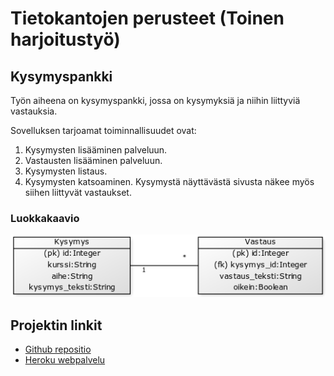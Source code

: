 # Tietokantojen perusteet (Toinen harjoitustyö)

## Kysymyspankki

Työn aiheena on kysymyspankki, jossa on kysymyksiä ja niihin liittyviä vastauksia.

Sovelluksen tarjoamat toiminnallisuudet ovat:
1. Kysymysten lisääminen palveluun.
2. Vastausten lisääminen palveluun.
3. Kysymysten listaus.
4. Kysymysten katsoaminen. Kysymystä näyttävästä sivusta näkee myös siihen liittyvät vastaukset.

### Luokkakaavio
![Luokkakaavio](img/tietokantakaavio.png)

## Projektin linkit
* [Github repositio](https://github.com/Jasminmo/tikape-runko)
* [Heroku webpalvelu](http://limitless-chamber-82225.herokuapp.com)
